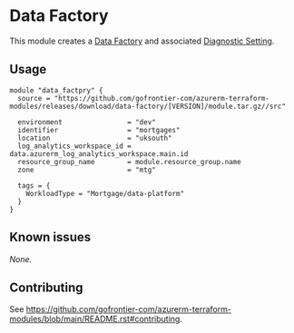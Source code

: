 # Data Factory

This module creates a [Data Factory](https://registry.terraform.io/providers/hashicorp/azurerm/latest/docs/resources/data_factory) and associated [Diagnostic Setting](https://registry.terraform.io/providers/hashicorp/azurerm/latest/docs/resources/monitor_diagnostic_setting).

## Usage

```hcl
module "data_factpry" {
  source = "https://github.com/gofrontier-com/azurerm-terraform-modules/releases/download/data-factory/[VERSION]/module.tar.gz//src"

  environment                = "dev"
  identifier                 = "mortgages"
  location                   = "uksouth"
  log_analytics_workspace_id = data.azurerm_log_analytics_workspace.main.id
  resource_group_name        = module.resource_group.name
  zone                       = "mtg"

  tags = {
    WorkloadType = "Mortgage/data-platform"
  }
}
```

## Known issues

_None._

## Contributing

See <https://github.com/gofrontier-com/azurerm-terraform-modules/blob/main/README.rst#contributing>.
